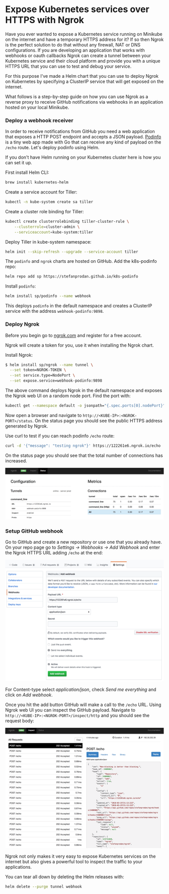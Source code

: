# Expose Kubernetes services over HTTPS with Ngrok

Have you ever wanted to expose a Kubernetes service running on Minikube on the internet and have a 
temporary HTTPS address for it? If so then Ngrok is the perfect solution to do that without any 
firewall, NAT or DNS configurations.
If you are developing an application that works with webhooks or oauth callbacks 
Ngrok can create a tunnel between your Kubernetes service and their cloud platform and provide you with 
a unique HTTPS URL that you can use to test and debug your service. 

For this purpose I've made a Helm chart that you can use to deploy Ngrok on Kubernetes by specifying 
a ClusterIP service that will get exposed on the internet.

What follows is a step-by-step guide on how you can use Ngrok as a reverse proxy to 
receive GitHub notifications via webhooks in an application hosted on your local Minikube. 

### Deploy a webhook receiver

In order to receive notifications from GitHub you need a web application that exposes a 
HTTP POST endpoint and accepts a JSON payload. [Podinfo](https://github.com/stefanprodan/k8s-podinfo) 
is a tiny web app made with Go that can receive any kind of payload on the `/echo` route. 
Let's deploy podinfo using Helm. 

If you don't have Helm running on your Kubernetes cluster here is how you can set it up.

First install Helm CLI:

```bash
brew install kubernetes-helm
```

Create a service account for Tiller:

```bash
kubectl -n kube-system create sa tiller
```

Create a cluster role binding for Tiller:

```bash
kubectl create clusterrolebinding tiller-cluster-rule \
    --clusterrole=cluster-admin \
    --serviceaccount=kube-system:tiller 
```

Deploy Tiller in kube-system namespace:

```bash
helm init --skip-refresh --upgrade --service-account tiller
```

The `podinfo` and `ngrok` charts are hosted on GitHub. Add the k8s-podinfo repo:

```bash
helm repo add sp https://stefanprodan.github.io/k8s-podinfo
```

Install `podinfo`:

```bash
helm install sp/podinfo --name webhook 
``` 

This deploys `podinfo` in the default namespace and 
creates a ClusterIP service with the address `webhook-podinfo:9898`.

### Deploy Ngrok

Before you begin go to [ngrok.com](https://ngrok.com) and register for a free account. 

Ngrok will create a token for you, use it when installing the Ngrok chart.

Install Ngrok:

```bash
$ helm install sp/ngrok --name tunnel \
  --set token=NGROK-TOKEN \
  --set service.type=NodePort \
  --set expose.service=webhook-podinfo:9898
``` 

The above command deploys Ngrok in the default namespace and exposes the Ngrok web UI 
on a random node port. Find the port with:

```bash
kubectl get --namespace default -o jsonpath="{.spec.ports[0].nodePort}" services tunnel-ngrok
```

Now open a browser and navigate to `http://<KUBE-IP>:<NGROK-PORT>/status`. On the status page you 
should see the public HTTPS address generated by Ngrok.

Use curl to test if you can reach podinfo `/echo` route:

```bash
curl -d '{"message": "testing ngrok"}' https://122261e6.ngrok.io/echo
```

On the status page you should see that the total number of connections has increased.

![Ngrok Status](screens/ngrok-status.png)

### Setup GitHub webhook

Go to GitHub and create a new repository or use one that you already have. 
On your repo page go to _Settings -> Webhooks -> Add Webhook_ and enter the Ngrok HTTPS URL adding 
`/echo` at the end:

![GitHub Webhook](screens/github-webhook.png)

For Content-type select _application/json_, check _Send me everything_ and click on _Add webhook_.

Once you hit the add button GitHub will make a call to the `/echo` URL. Using Ngrok web UI you can 
inspect the GitHub payload. Navigate to `http://<KUBE-IP>:<NGROK-PORT>/inspect/http` and you 
should see the request body:

![Ngrok Inspect](screens/ngrok-inspect.png)

Ngrok not only makes it very easy to expose Kubernetes services on the internet 
but also gives a powerful tool to inspect the traffic to your applications. 

You can tear all down by deleting the Helm releases with:

```bash
helm delete --purge tunnel webhook
```

